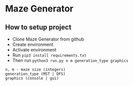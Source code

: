 # Maze Generator
## How to setup project
* Clone Maze Generator from github 
* Create environment 
* Activate environment
* Run `pip3 install requirements.txt`
* Then run `python3 run.py n m generation_type graphics`
```
n, m - maze size (integers)
generation_type (MST | DFS)
graphics (console | gui)
```
